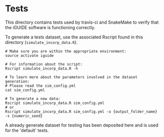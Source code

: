 # Tests
This directory contains tests used by travis-ci and SnakeMake to verify that the iGUIDE software is functioning correctly.

To generate a tests dataset, use the associated Rscript found in this directory (`simulate_incorp_data.R`). 

```
# Make sure you are within the appropriate environment:
source activate iguide

# For information about the script:
Rscript simulate_incorp_data.R -h

# To learn more about the parameters involved in the dataset generation:
# Please read the sim_config.yml
cat sim_config.yml

# To generate a new data:
Rscript simulate_incorp_data.R sim_config.yml
# or
Rscript simulate_incorp_data.R sim_config.yml -o {output_folder_name} -s {numeric_seed}
```

A already generate dataset for testing has been deposited here and is used for the 'default' tests.

